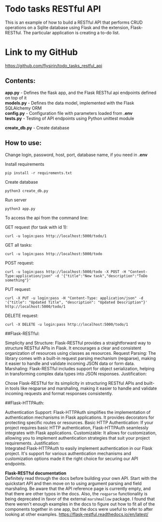 # Todo tasks RESTful API  
This is an example of how to build a RESTful API that performs CRUD operations on a Sqlite database using Flask and the extension, Flask-RESTful.
The particular application is creating a to-do list.


# Link to my GitHub
https://github.com/flysirin/todo_tasks_restful_api

## Contents:
**app.py** - Defines the flask app, and the Flask RESTful api endpoints defined on top of it     
**models.py** - Defines the data model, implemented with the Flask SQLAlchemy ORM    
**config.py** - Configuration file with parameters loaded from **.env**   
**tests.py** - Testing of API endpoints using Python unittest module   
 
**create_db.py** - Create database  

## How to use:
Change login, password, host, port, database name, if you need in   **.env**

Install requirements
```
pip install -r requirements.txt
```

Create database
```
python3 create_db.py
```
Run server
```
python3 app.py
```

To access the api from the command line:

GET request (for task with id 1):
```
curl -u login:pass http://localhost:5000/todo/1

```

GET all tasks:  
```
curl -u login:pass http://localhost:5000/todo

```
POST request:
```
curl -u login:pass http://localhost:5000/todo -X POST -H "Content-Type:application/json" -d '{"title":"New task","description":"ToDo something"}'
```

PUT request:
```
curl -X PUT -u login:pass -H "Content-Type: application/json" -d '{"title": "Updated Title", "description": "Updated Description"}' http://localhost:5000/todo/1
```

DELETE request:
```
curl -X DELETE -u login:pass http://localhost:5000/todo/1
```  

##Flask-RESTful:

Simplicity and Structure: Flask-RESTful provides a straightforward way to structure RESTful APIs in Flask. It encourages a clear and consistent organization of resources using classes as resources.
Request Parsing: The library comes with a built-in request parsing mechanism (reqparse), making it easier to handle and validate incoming JSON data or form data.
Marshaling: Flask-RESTful includes support for object serialization, helping in transforming complex data types into JSON responses.
Justification:

Chose Flask-RESTful for its simplicity in structuring RESTful APIs and built-in tools like reqparse and marshaling, making it easier to handle and validate incoming requests and format responses consistently.

##Flask-HTTPAuth:  

Authentication Support: Flask-HTTPAuth simplifies the implementation of authentication mechanisms in Flask applications. It provides decorators for protecting specific routes or resources.
Basic HTTP Authentication: If your project requires basic HTTP authentication, Flask-HTTPAuth seamlessly integrates with Flask applications.
Customizable: It allows for customization, allowing you to implement authentication strategies that suit your project requirements.
Justification:  
Integrated Flask-HTTPAuth to easily implement authentication in our Flask project. It's support for various authentication mechanisms and customization options made it the right choice for securing our API endpoints.  


**Flask-RESTful documentation**      
Definitely read through the docs before building your own API. Start with the quickstart API
and then move on to using argument parsing and field marshaling. Be aware that the API reference page
is currently empty, and that there are other typos in the docs. Also, the `reqparse` functionality is being deprecated
in favor of the external `marshmallow` package. I found that there weren't enough examples in the docs to figure out how to fit all of the components together
in one app, but the docs were useful to refer to after looking at other examples. 
https://flask-restful.readthedocs.io/en/latest/
